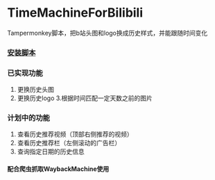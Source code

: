 # TimeMachineForBilibili
Tampermonkey脚本，把b站头图和logo换成历史样式，并能跟随时间变化
### <a href='https://greasyfork.org/zh-CN/scripts/456519-bilibili%E5%A4%B4%E5%9B%BE%E6%97%B6%E5%85%89%E6%9C%BAtimemachineforbilibili'>安装脚本</a>
### 已实现功能
1. 更换历史头图
2. 更换历史logo
3.根据时间匹配一定天数之前的图片
### 计划中的功能
1. 查看历史推荐视频（顶部右侧推荐的视频）
2. 查看历史推荐栏（左侧滚动的广告栏）
3. 查询指定日期的历史信息
#### 配合爬虫抓取WaybackMachine使用
